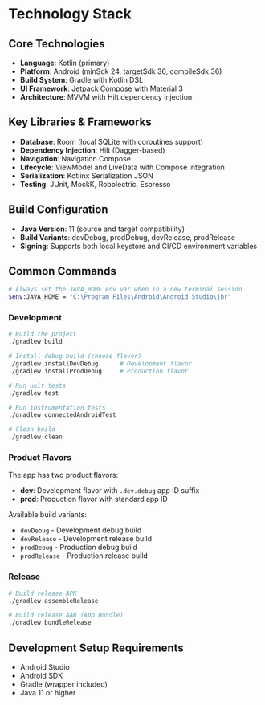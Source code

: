 # Technology Stack

## Core Technologies
- **Language**: Kotlin (primary)
- **Platform**: Android (minSdk 24, targetSdk 36, compileSdk 36)
- **Build System**: Gradle with Kotlin DSL
- **UI Framework**: Jetpack Compose with Material 3
- **Architecture**: MVVM with Hilt dependency injection

## Key Libraries & Frameworks
- **Database**: Room (local SQLite with coroutines support)
- **Dependency Injection**: Hilt (Dagger-based)
- **Navigation**: Navigation Compose
- **Lifecycle**: ViewModel and LiveData with Compose integration
- **Serialization**: Kotlinx Serialization JSON
- **Testing**: JUnit, MockK, Robolectric, Espresso

## Build Configuration
- **Java Version**: 11 (source and target compatibility)
- **Build Variants**: devDebug, prodDebug, devRelease, prodRelease
- **Signing**: Supports both local keystore and CI/CD environment variables

## Common Commands
```bash
# Always set the JAVA_HOME env var when in a new terminal session.
$env:JAVA_HOME = "C:\Program Files\Android\Android Studio\jbr"
```

### Development
```bash
# Build the project
./gradlew build

# Install debug build (choose flavor)
./gradlew installDevDebug      # Development flavor
./gradlew installProdDebug     # Production flavor

# Run unit tests
./gradlew test

# Run instrumentation tests
./gradlew connectedAndroidTest

# Clean build
./gradlew clean
```

### Product Flavors
The app has two product flavors:
- **dev**: Development flavor with `.dev.debug` app ID suffix
- **prod**: Production flavor with standard app ID

Available build variants:
- `devDebug` - Development debug build
- `devRelease` - Development release build  
- `prodDebug` - Production debug build
- `prodRelease` - Production release build

### Release
```bash
# Build release APK
./gradlew assembleRelease

# Build release AAB (App Bundle)
./gradlew bundleRelease
```

## Development Setup Requirements
- Android Studio
- Android SDK
- Gradle (wrapper included)
- Java 11 or higher